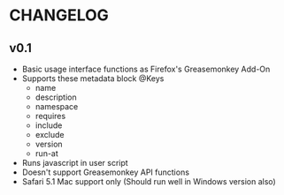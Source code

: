 # CHANGELOG

## v0.1

* Basic usage interface functions as Firefox's Greasemonkey Add-On
* Supports these metadata block @Keys
  * name
  * description
  * namespace
  * requires
  * include
  * exclude
  * version
  * run-at
* Runs javascript in user script
* Doesn't support Greasemonkey API functions
* Safari 5.1 Mac support only (Should run well in Windows version also)
